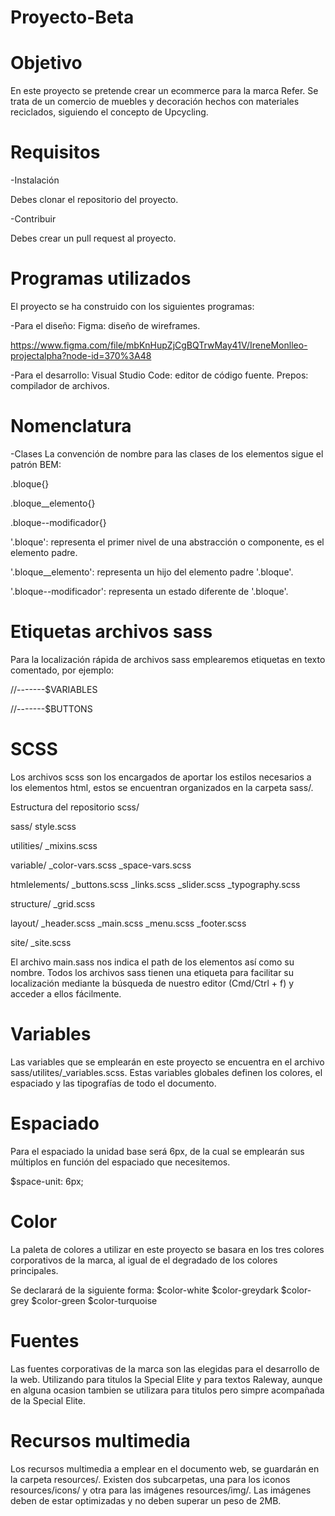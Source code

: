 # Proyecto-Beta
# Objetivo
En este proyecto se pretende crear un ecommerce para la marca Refer. Se trata de un comercio de muebles y decoración hechos con materiales reciclados, siguiendo el concepto de Upcycling.

# Requisitos
-Instalación

Debes clonar el repositorio del proyecto.

-Contribuir

Debes crear un pull request al proyecto.

# Programas utilizados
El proyecto se ha construido con los siguientes programas:

-Para el diseño:
Figma: diseño de wireframes.

https://www.figma.com/file/mbKnHupZjCgBQTrwMay41V/IreneMonlleo-projectalpha?node-id=370%3A48

-Para el desarrollo:
Visual Studio Code: editor de código fuente.
Prepos: compilador de archivos.

# Nomenclatura
-Clases
La convención de nombre para las clases de los elementos sigue el patrón BEM:

.bloque{}

.bloque__elemento{}

.bloque--modificador{}

'.bloque': representa el primer nivel de una abstracción o componente, es el elemento padre. 

'.bloque__elemento': representa un hijo del elemento padre '.bloque'. 

'.bloque--modificador': representa un estado diferente de '.bloque'.

# Etiquetas archivos sass
Para la localización rápida de archivos sass emplearemos etiquetas en texto comentado, por ejemplo:

//-------$VARIABLES

//-------$BUTTONS

# SCSS
Los archivos scss son los encargados de aportar los estilos necesarios a los elementos html, estos se encuentran organizados en la carpeta sass/.

Estructura del repositorio scss/

sass/
style.scss

utilities/
_mixins.scss

variable/
_color-vars.scss
_space-vars.scss

htmlelements/
_buttons.scss
_links.scss
_slider.scss
_typography.scss

structure/
_grid.scss

layout/
_header.scss
_main.scss
_menu.scss
_footer.scss

site/
_site.scss

El archivo main.sass nos indica el path de los elementos así como su nombre. Todos los archivos sass tienen una etiqueta para facilitar su localización mediante la búsqueda de nuestro editor (Cmd/Ctrl + f) y acceder a ellos fácilmente.

# Variables
Las variables que se emplearán en este proyecto se encuentra en el archivo sass/utilites/_variables.scss. Estas variables globales definen los colores, el espaciado y las tipografías de todo el documento.

# Espaciado
Para el espaciado la unidad base será 6px, de la cual se emplearán sus múltiplos en función del espaciado que necesitemos. 

$space-unit: 6px;

# Color
La paleta de colores a utilizar en este proyecto se basara en los tres colores corporativos de la marca, al igual de el degradado de los colores principales.

Se declarará de la siguiente forma: $color-white   $color-greydark   $color-grey   $color-green   $color-turquoise 

# Fuentes
Las fuentes corporativas de la marca son las elegidas para el desarrollo de la web. Utilizando para titulos la Special Elite y para textos Raleway, aunque en alguna ocasion tambien se utilizara para titulos pero simpre acompañada de la Special Elite.

# Recursos multimedia
Los recursos multimedia a emplear en el documento web, se guardarán en la carpeta resources/. Existen dos subcarpetas, una para los iconos resources/icons/ y otra para las imágenes resources/img/. Las imágenes deben de estar optimizadas y no deben superar un peso de 2MB.
